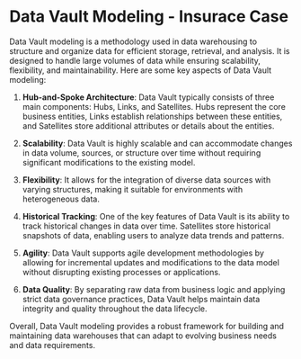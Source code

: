 # Data Vault Modeling - Insurace Case
Data Vault modeling is a methodology used in data warehousing to structure and organize data for efficient storage, retrieval, and analysis. It is designed to handle large volumes of data while ensuring scalability, flexibility, and maintainability. Here are some key aspects of Data Vault modeling:

1. **Hub-and-Spoke Architecture**: Data Vault typically consists of three main components: Hubs, Links, and Satellites. Hubs represent the core business entities, Links establish relationships between these entities, and Satellites store additional attributes or details about the entities.

2. **Scalability**: Data Vault is highly scalable and can accommodate changes in data volume, sources, or structure over time without requiring significant modifications to the existing model.

3. **Flexibility**: It allows for the integration of diverse data sources with varying structures, making it suitable for environments with heterogeneous data.

4. **Historical Tracking**: One of the key features of Data Vault is its ability to track historical changes in data over time. Satellites store historical snapshots of data, enabling users to analyze data trends and patterns.

5. **Agility**: Data Vault supports agile development methodologies by allowing for incremental updates and modifications to the data model without disrupting existing processes or applications.

6. **Data Quality**: By separating raw data from business logic and applying strict data governance practices, Data Vault helps maintain data integrity and quality throughout the data lifecycle.

Overall, Data Vault modeling provides a robust framework for building and maintaining data warehouses that can adapt to evolving business needs and data requirements.
